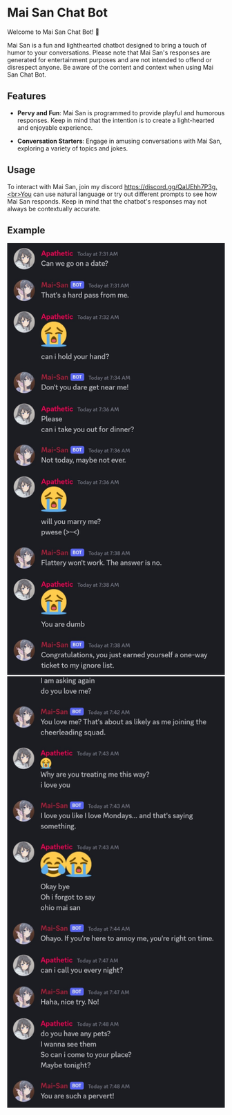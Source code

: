 # Mai San Chat Bot

Welcome to Mai San Chat Bot! 🤖

Mai San is a fun and lighthearted chatbot designed to bring a touch of humor to your conversations. Please note that Mai San's responses are generated for entertainment purposes and are not intended to offend or disrespect anyone. Be aware of the content and context when using Mai San Chat Bot.

## Features

- **Pervy and Fun**: Mai San is programmed to provide playful and humorous responses. Keep in mind that the intention is to create a light-hearted and enjoyable experience.

- **Conversation Starters**: Engage in amusing conversations with Mai San, exploring a variety of topics and jokes.

## Usage

To interact with Mai San, join my discord https://discord.gg/QaUEhh7P3g.<br>You can use natural language or try out different prompts to see how Mai San responds. Keep in mind that the chatbot's responses may not always be contextually accurate.

## Example
[![Mai San Response 1](mai-san1.jpg)](https://cdn.discordapp.com/attachments/1126453594653216799/1202804109623820409/mai-san1.jpg?ex=65cec99e&is=65bc549e&hm=ba7f74d1e535a42b18fb624ddf41b32dcc0d28a4712c6f36368f18655476d34b&) [![Mai San Response 2](mai-san2.png)](https://cdn.discordapp.com/attachments/1126453594653216799/1202804109321703434/mai-san2.png?ex=65cec99e&is=65bc549e&hm=5bd1101f9ecde545fe67c9e9cb46a51513edab762835ec398f77d92ac26f5fa0&)

